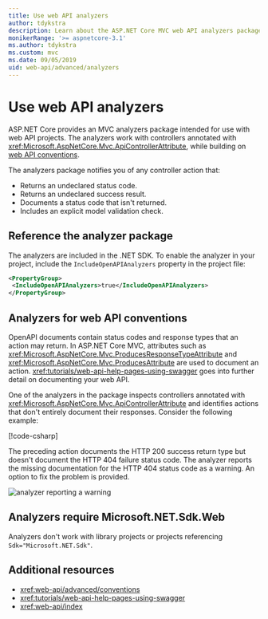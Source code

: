 ```yaml
---
title: Use web API analyzers
author: tdykstra
description: Learn about the ASP.NET Core MVC web API analyzers package.
monikerRange: '>= aspnetcore-3.1'
ms.author: tdykstra
ms.custom: mvc
ms.date: 09/05/2019
uid: web-api/advanced/analyzers
---
```

# Use web API analyzers

ASP.NET Core provides an MVC analyzers package intended for use with web API projects. The analyzers work with controllers annotated with <xref:Microsoft.AspNetCore.Mvc.ApiControllerAttribute>, while building on [web API conventions](xref:web-api/advanced/conventions).

The analyzers package notifies you of any controller action that:

* Returns an undeclared status code.
* Returns an undeclared success result.
* Documents a status code that isn't returned.
* Includes an explicit model validation check.

## Reference the analyzer package

The analyzers are included in the .NET SDK. To enable the analyzer in your project, include the `IncludeOpenAPIAnalyzers` property in the project file:

```xml
<PropertyGroup>
 <IncludeOpenAPIAnalyzers>true</IncludeOpenAPIAnalyzers>
</PropertyGroup>
```

## Analyzers for web API conventions

OpenAPI documents contain status codes and response types that an action may return. In ASP.NET Core MVC, attributes such as <xref:Microsoft.AspNetCore.Mvc.ProducesResponseTypeAttribute> and <xref:Microsoft.AspNetCore.Mvc.ProducesAttribute> are used to document an action. <xref:tutorials/web-api-help-pages-using-swagger> goes into further detail on documenting your web API.

One of the analyzers in the package inspects controllers annotated with <xref:Microsoft.AspNetCore.Mvc.ApiControllerAttribute> and identifies actions that don't entirely document their responses. Consider the following example:

[!code-csharp[](conventions/sample/Controllers/ContactsController.cs?name=missing404docs&highlight=10)]

The preceding action documents the HTTP 200 success return type but doesn't document the HTTP 404 failure status code. The analyzer reports the missing documentation for the HTTP 404 status code as a warning. An option to fix the problem is provided.

![analyzer reporting a warning](conventions/_static/Analyzer.gif)

## Analyzers require Microsoft.NET.Sdk.Web

Analyzers don't work with library projects or projects referencing `Sdk="Microsoft.NET.Sdk"`.

## Additional resources

* <xref:web-api/advanced/conventions>
* <xref:tutorials/web-api-help-pages-using-swagger>
* <xref:web-api/index>
